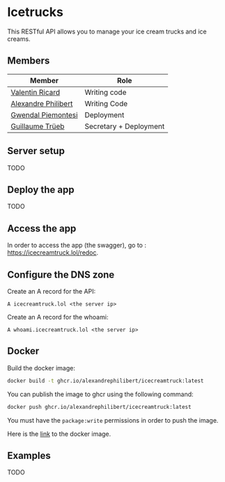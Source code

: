 # Icetrucks

This RESTful API allows you to manage your ice cream trucks and ice creams.

## Members

| Member | Role |
|--------------------------------------------------------------|------------------------|
| [Valentin Ricard](https://github.com/valentin-ricard)        | Writing code           |
| [Alexandre Philibert](https://github.com/AlexandrePhilibert) | Writing Code           |
| [Gwendal Piemontesi](https://github.com/gwendalpiemonte/)    | Deployment             |
| [Guillaume Trüeb](https://github.com/truebguillaume/)        | Secretary + Deployment |

## Server setup

TODO

## Deploy the app

TODO 

## Access the app

In order to access the app (the swagger), go to : https://icecreamtruck.lol/redoc.

## Configure the DNS zone

Create an A record for the API:

```
A icecreamtruck.lol <the server ip>
```

Create an A record for the whoami:

```
A whoami.icecreamtruck.lol <the server ip>
```

## Docker

Build the docker image:

```sh
docker build -t ghcr.io/alexandrephilibert/icecreamtruck:latest
``` 

You can publish the image to ghcr using the following command:

```sh
docker push ghcr.io/alexandrephilibert/icecreamtruck:latest
```

You must have the `package:write` permissions in order to push the image.

Here is the [link](https://github.com/AlexandrePhilibert/dai-labo-4/pkgs/container/icecreamtruck) to the docker image.

## Examples

TODO